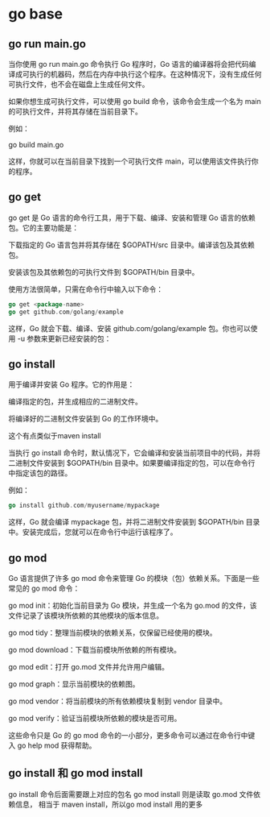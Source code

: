 # go base

## go run main.go
当你使用 go run main.go 命令执行 Go 程序时，Go 语言的编译器将会把代码编译成可执行的机器码，然后在内存中执行这个程序。在这种情况下，没有生成任何可执行文件，也不会在磁盘上生成任何文件。

如果你想生成可执行文件，可以使用 go build 命令，该命令会生成一个名为 main 的可执行文件，并将其存储在当前目录下。

例如：

go build main.go

这样，你就可以在当前目录下找到一个可执行文件 main，可以使用该文件执行你的程序。


## go get
go get 是 Go 语言的命令行工具，用于下载、编译、安装和管理 Go 语言的依赖包。它的主要功能是：

下载指定的 Go 语言包并将其存储在 $GOPATH/src 目录中。编译该包及其依赖包。

安装该包及其依赖包的可执行文件到 $GOPATH/bin 目录中。

使用方法很简单，只需在命令行中输入以下命令：

``` go
go get <package-name>
go get github.com/golang/example
```
这样，Go 就会下载、编译、安装 github.com/golang/example 包。你也可以使用 -u 参数来更新已经安装的包：


## go install 

用于编译并安装 Go 程序。它的作用是：

编译指定的包，并生成相应的二进制文件。

将编译好的二进制文件安装到 Go 的工作环境中。

这个有点类似于maven install

当执行 go install 命令时，默认情况下，它会编译和安装当前项目中的代码，并将二进制文件安装到 $GOPATH/bin 目录中。如果要编译指定的包，可以在命令行中指定该包的路径。

例如：

```go
go install github.com/myusername/mypackage
```

这样，Go 就会编译 mypackage 包，并将二进制文件安装到 $GOPATH/bin 目录中。安装完成后，您就可以在命令行中运行该程序了。

## go mod
Go 语言提供了许多 go mod 命令来管理 Go 的模块（包）依赖关系。下面是一些常见的 go mod 命令：

go mod init：初始化当前目录为 Go 模块，并生成一个名为 go.mod 的文件，该文件记录了该模块所依赖的其他模块的版本信息。

go mod tidy：整理当前模块的依赖关系，仅保留已经使用的模块。

go mod download：下载当前模块所依赖的所有模块。

go mod edit：打开 go.mod 文件并允许用户编辑。

go mod graph：显示当前模块的依赖图。

go mod vendor：将当前模块的所有依赖模块复制到 vendor 目录中。

go mod verify：验证当前模块所依赖的模块是否可用。

这些命令只是 Go 的 go mod 命令的一小部分，更多命令可以通过在命令行中键入 go help mod 获得帮助。

## go install 和 go mod install
go install 命令后面需要跟上对应的包名 
go mod install 则是读取 go.mod 文件依赖信息， 相当于 maven install，所以go mod install 用的更多